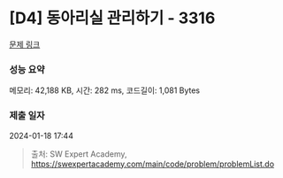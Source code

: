 # [D4] 동아리실 관리하기 - 3316 

[문제 링크](https://swexpertacademy.com/main/code/problem/problemDetail.do?contestProbId=AWBnFuhqxE8DFAWr) 

### 성능 요약

메모리: 42,188 KB, 시간: 282 ms, 코드길이: 1,081 Bytes

### 제출 일자

2024-01-18 17:44



> 출처: SW Expert Academy, https://swexpertacademy.com/main/code/problem/problemList.do